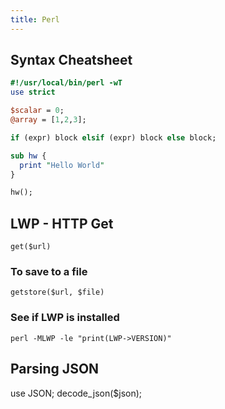 ```yaml
---
title: Perl
---
```


Syntax Cheatsheet
-----------------
```perl
#!/usr/local/bin/perl -wT
use strict

$scalar = 0;
@array = [1,2,3];

if (expr) block elsif (expr) block else block;

sub hw {
  print "Hello World"
}

hw();
```

LWP - HTTP Get
--------------

`get($url)`

### To save to a file

`getstore($url, $file)`

### See if LWP is installed

`perl -MLWP -le "print(LWP->VERSION)"`

Parsing JSON
------------



  use JSON;
  decode_json($json);

